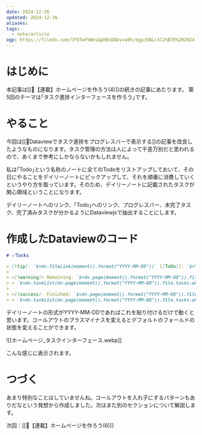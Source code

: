 ```yaml
---
date: 2024-12-26
updated: 2024-12-26
aliases: 
tags:
  - note/article
ogp: https://filedn.com/lF97wFVWosQpHEoDAbvva0h/ogp/DALL%C2%B7E%202024-12-22%2017.58.45%20-%20An%20abstract%20illustration%20inspired%20by%20the%20concept%20of%20fundamentals%2C%20featuring%20geometric%20shapes%20such%20as%20circles%2C%20triangles%2C%20and%20squares%20in%20a%20harmonious%20c.jpg
---
```

# はじめに

本記事は[[📘【連載】ホームページを作ろう(4)]]の続きの記事にあたります。
第5回のテーマは｢タスク進捗インターフェースを作ろう｣です。

# やること

今回は[[📘Dataviewでタスク進捗をプログレスバーで表示する]]の記事を改良したようなものになります。タスク管理の方法は人によって千差万別だと思われるので、あくまで参考にしかならないかもしれません。

私は｢Todo｣という名称のノートに全てのTodoをリストアップしておいて、その日にやることをデイリーノートにピックアップして、それを順番に消費していくというやり方を取っています。そのため、デイリーノートに記載されたタスクが関心領域ということになります。

デイリーノートへのリンク、｢Todo｣へのリンク、プログレスバー、未完了タスク、完了済みタスクが分かるようにDataviewjsで抽出することにします。

# 作成したDataviewのコード

```markdown
# ✅️Tasks

> [!tip]- `$=dv.fileLink(moment().format("YYYY-MM-DD"))` [[ToDo]]: `$="<progress value='" + dv.page(moment().format("YYYY-MM-DD")).file.tasks.where(t => t.completed).length + "' max='" + dv.page(moment().format("YYYY-MM-DD")).file.tasks.length + "'></progress> " + (dv.page(moment().format("YYYY-MM-DD")).file.tasks.length > 0 ? Math.round((dv.page(moment().format("YYYY-MM-DD")).file.tasks.where(t => t.completed).length / dv.page(moment().format("YYYY-MM-DD")).file.tasks.length) * 100) : 0) + "%"`
> 
> >[!warning]+ Remaining: `$=dv.page(moment().format("YYYY-MM-DD")).file.tasks.where(t => !t.completed).length`
> > `$=dv.taskList(dv.page(moment().format("YYYY-MM-DD")).file.tasks.where(t => !t.completed), false)`
>
> >[!success]- Finished: `$=dv.page(moment().format("YYYY-MM-DD")).file.tasks.where(t => t.completed).length`
> > `$=dv.taskList(dv.page(moment().format("YYYY-MM-DD")).file.tasks.where(t => t.completed), false)`
```

デイリーノートの形式がYYYY-MM-DDであればこれを貼り付けるだけで動くと思います。コールアウトのプラスマイナスを変えるとデフォルトのフォールドの状態を変えることができます。

![[ホームページ_タスクインターフェース.webp]]

こんな感じに表示されます。

# つづく

あまり特別なことはしていませんね。コールアウトを入れ子にするパターンもありだなという発想から作成しました。次はまた別のセクションについて解説します。

次回：[[📘【連載】ホームページを作ろう(6)]]